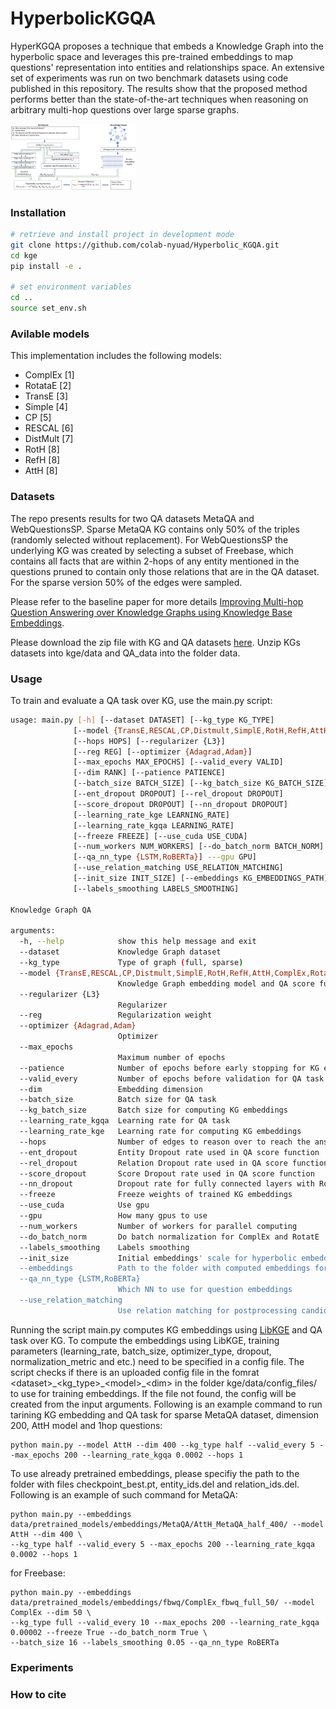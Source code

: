 # HyperbolicKGQA
HyperKGQA proposes a technique that embeds a Knowledge Graph into the hyperbolic space  and  leverages  this  pre-trained  embeddings  to  map  questions' representation  into entities  and  relationships  space. An extensive set of experiments was run on two benchmark datasets using code published in this repository. The results show that the proposed  method  performs  better  than the state-of-the-art techniques when reasoning on arbitrary multi-hop questions over large sparse graphs.

<img src="architecture.jpg" width="200">

### Installation
```sh
# retrieve and install project in development mode
git clone https://github.com/colab-nyuad/Hyperbolic_KGQA.git
cd kge
pip install -e .

# set environment variables
cd ..
source set_env.sh
```
### Avilable models
This implementation includes the following models:
- ComplEx [1]
- RotataE [2]
- TransE [3]
- Simple [4]
- CP [5]
- RESCAL [6]
- DistMult [7]
- RotH [8]
- RefH [8]
- AttH [8]

### Datasets
The repo presents results for two QA datasets MetaQA and WebQuestionsSP. Sparse MetaQA KG contains only 50% of the triples (randomly selected without replacement). 
For WebQuestionsSP the underlying KG was created by selecting a subset of Freebase, which contains all facts that are within 2-hops of any entity mentioned in the questions pruned to contain only those relations that are in the QA dataset. For the sparse version 50% of the edges were sampled.

Please refer to the baseline paper for more details [Improving Multi-hop Question Answering over Knowledge Graphs using
Knowledge Base Embeddings](https://www.aclweb.org/anthology/2020.acl-main.412/).
 
Please download the zip file with KG and QA datasets [here](https://drive.google.com/file/d/1VKjZ3HxwxEpYLwqG3iD5VAJmMdyrRbZB/view?usp=sharing). Unzip KGs datasets into kge/data and QA_data into the folder data.

### Usage
To train and evaluate a QA task over KG, use the main.py script:

```sh
usage: main.py [-h] [--dataset DATASET] [--kg_type KG_TYPE]
              [--model {TransE,RESCAL,CP,Distmult,SimplE,RotH,RefH,AttH,ComplEx,RotatE}]
              [--hops HOPS] [--regularizer {L3}] 
              [--reg REG] [--optimizer {Adagrad,Adam}]
              [--max_epochs MAX_EPOCHS] [--valid_every VALID]
              [--dim RANK] [--patience PATIENCE]
              [--batch_size BATCH_SIZE] [--kg_batch_size KG_BATCH_SIZE]
              [--ent_dropout DROPOUT] [--rel_dropout DROPOUT]
              [--score_dropout DROPOUT] [--nn_dropout DROPOUT]
              [--learning_rate_kge LEARNING_RATE]
              [--learning_rate_kgqa LEARNING_RATE]
              [--freeze FREEZE] [--use_cuda USE_CUDA]
              [--num_workers NUM_WORKERS] [--do_batch_norm BATCH_NORM]
              [--qa_nn_type {LSTM,RoBERTa}] ---gpu GPU]
              [--use_relation_matching USE_RELATION_MATCHING]
              [--init_size INIT_SIZE] [--embeddings KG_EMBEDDINGS_PATH]
              [--labels_smoothing LABELS_SMOOTHING]
 
Knowledge Graph QA

arguments:
  -h, --help            show this help message and exit
  --dataset             Knowledge Graph dataset
  --kg_type             Type of graph (full, sparse)
  --model {TransE,RESCAL,CP,Distmult,SimplE,RotH,RefH,AttH,ComplEx,RotatE}
                        Knowledge Graph embedding model and QA score function
  --regularizer {L3}
                        Regularizer
  --reg                 Regularization weight
  --optimizer {Adagrad,Adam}
                        Optimizer
  --max_epochs
                        Maximum number of epochs
  --patience            Number of epochs before early stopping for KG embeddings
  --valid_every         Number of epochs before validation for QA task
  --dim                 Embedding dimension
  --batch_size          Batch size for QA task
  --kg_batch_size       Batch size for computing KG embeddings 
  --learning_rate_kgqa  Learning rate for QA task
  --learning_rate_kge   Learning rate for computing KG embeddings
  --hops                Number of edges to reason over to reach the answer
  --ent_dropout         Entity Dropout rate used in QA score function 
  --rel_dropout         Relation Dropout rate used in QA score function
  --score_dropout       Score Dropout rate used in QA score function
  --nn_dropout          Dropout rate for fully connected layers with RoBERTa 
  --freeze              Freeze weights of trained KG embeddings
  --use_cuda            Use gpu
  --gpu                 How many gpus to use
  --num_workers         Number of workers for parallel computing 
  --do_batch_norm       Do batch normalization for ComplEx and RotatE
  --labels_smoothing    Labels smoothing
  --init_size           Initial embeddings' scale for hyperbolic embeddings
  --embeddings          Path to the folder with computed embeddings for KG
  --qa_nn_type {LSTM,RoBERTa}
                        Which NN to use for question embeddings
  --use_relation_matching 
                        Use relation matching for postprocessing candidates in QA task
```

Running the script main.py computes KG embeddings using [LibKGE](https://github.com/uma-pi1/kge) and QA task over KG. To compute the embeddings using LibKGE, training parameters (learning_rate, batch_size, optimizer_type, dropout, normalization_metric and etc.) need to be specified in a config file. The script checks if there is an uploaded config file in the fomrat \<dataset\>\_\<kg_type\>\_\<model\>\_\<dim\> in the folder kge/data/config_files/<dataset> to use for training embeddings. If the file not found, the config will be created from the input arguments. Following is an example command to run tarining KG embedding and QA task for sparse MetaQA dataset, dimension 200, AttH model and 1hop questions: 

```
python main.py --model AttH --dim 400 --kg_type half --valid_every 5 --max_epochs 200 --learning_rate_kgqa 0.0002 --hops 1
```
  
To use already pretrained embeddings, please specifiy the path to the folder with files checkpoint_best.pt, entity_ids.del and relation_ids.del. Following is an example of such command for MetaQA:

```
python main.py --embeddings data/pretrained_models/embeddings/MetaQA/AttH_MetaQA_half_400/ --model AttH --dim 400 \
--kg_type half --valid_every 5 --max_epochs 200 --learning_rate_kgqa 0.0002 --hops 1
```

for Freebase:
```
python main.py --embeddings data/pretrained_models/embeddings/fbwq/ComplEx_fbwq_full_50/ --model ComplEx --dim 50 \ 
--kg_type full --valid_every 10 --max_epochs 200 --learning_rate_kgqa 0.00002 --freeze True --do_batch_norm True \
--batch_size 16 --labels_smoothing 0.05 --qa_nn_type RoBERTa
```
  
### Experiments
 



### How to cite
